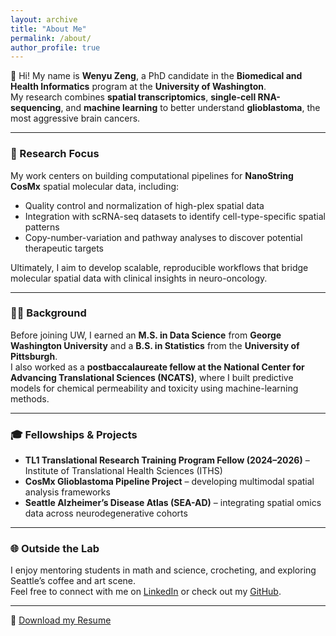 ```yaml
---
layout: archive
title: "About Me"
permalink: /about/
author_profile: true
---
```


👋 Hi! My name is **Wenyu Zeng**, a PhD candidate in the **Biomedical and Health Informatics** program at the **University of Washington**.  
My research combines **spatial transcriptomics**, **single-cell RNA-sequencing**, and **machine learning** to better understand **glioblastoma**, the most aggressive brain cancers.

---

### 🧬 Research Focus
My work centers on building computational pipelines for **NanoString CosMx** spatial molecular data, including:
- Quality control and normalization of high-plex spatial data  
- Integration with scRNA-seq datasets to identify cell-type-specific spatial patterns  
- Copy-number-variation and pathway analyses to discover potential therapeutic targets  

Ultimately, I aim to develop scalable, reproducible workflows that bridge molecular spatial data with clinical insights in neuro-oncology.

---

### 🧑‍💻 Background
Before joining UW, I earned an **M.S. in Data Science** from **George Washington University** and a **B.S. in Statistics** from the **University of Pittsburgh**.  
I also worked as a **postbaccalaureate fellow at the National Center for Advancing Translational Sciences (NCATS)**, where I built predictive models for chemical permeability and toxicity using machine-learning methods.

---

### 🎓 Fellowships & Projects
- **TL1 Translational Research Training Program Fellow (2024–2026)** – Institute of Translational Health Sciences (ITHS)  
- **CosMx Glioblastoma Pipeline Project** – developing multimodal spatial analysis frameworks  
- **Seattle Alzheimer’s Disease Atlas (SEA-AD)** – integrating spatial omics data across neurodegenerative cohorts  

---

### 🌐 Outside the Lab
I enjoy mentoring students in math and science, crocheting, and exploring Seattle’s coffee and art scene.  
Feel free to connect with me on [LinkedIn](https://www.linkedin.com/in/wz96) or check out my [GitHub](https://github.com/wzeng96).

---

📄 [Download my Resume](../files/Resume_WZ.pdf)

